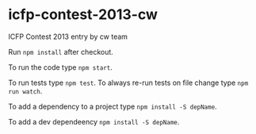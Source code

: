 icfp-contest-2013-cw
====================

ICFP Contest 2013 entry by cw team

Run `npm install` after checkout.

To run the code type `npm start`.

To run tests type `npm test`. To always re-run tests on file change type `npm run watch`.

To add a dependency to a project type `npm install -S depName`.

To add a dev dependeency `npm install -S depName`.
